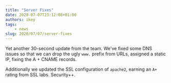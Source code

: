 ```yaml
---
title: "Server Fixes"
date: 2020-07-07T23:12:08+01:00
authors: ikey
tags:
    - news
slug: 2020/07/07/server-fixes
---
```


Yet another 30-second update from the team. We've fixed some DNS issues so that we can drop the
ugly `www.` prefix from URLs, assigned a static IP, fixing the A + CNAME records.

Additionally we updated the SSL configuration of `apache2`, earning an `A+` rating from SSL labs.
Security++.
